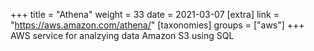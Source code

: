 +++
title = "Athena"
weight = 33
date = 2021-03-07
[extra]
link = "https://aws.amazon.com/athena/"
[taxonomies]
groups = ["aws"]
+++
AWS service for analzying data Amazon S3 using SQL

